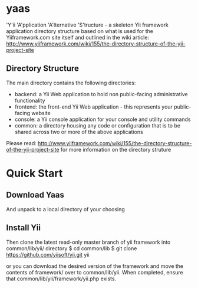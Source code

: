 yaas
====

'Y'ii 'A'pplication 'A'lternative 'S'tructure - a skeleton Yii framework application directory structure based on what is used for the Yiiframework.com site itself and outlined in the wiki article: http://www.yiiframework.com/wiki/155/the-directory-structure-of-the-yii-project-site

Directory Structure
-------------------
The main directory contains the following directories:

 - backend: a Yii Web application to hold non public-facing administrative functionality
 - frontend: the front-end Yii Web application - this represents your public-facing website
 - console: a Yii console application for your console and utility commands
 - common: a directory housing any code or configuration that is to be shared across two or more of the above applications

Please read: http://www.yiiframework.com/wiki/155/the-directory-structure-of-the-yii-project-site for more information on the directory struture

Quick Start
===========
Download Yaas
--------------------
And unpack to a local directory of your choosing

Install Yii
-----------
Then clone the latest read-only master branch of yii framework into common/lib/yii/ directory
$ cd common/lib
$ git clone https://github.com/yiisoft/yii.git yii

or you can download the desired version of the framework and move the contents of framework/ over to
common/lib/yii. When completed, ensure that common/lib/yii/framework/yii.php exists.